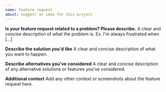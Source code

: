 ```yaml
---
name: Feature request
about: Suggest an idea for this project
---
```


<!--

Verdaccio is a project addressed for voluntaries, if you appreciate this project considere to donate.
1$/month - minimal contribution
5$/month - nice contribution
500$ - help to promote this project, marketing, stickers.
2000$/year - sponsor status, your company logo will be in our readme, meetups talks and your request will have high priority

https://opencollective.com/verdaccio

As reminder, the Open Source must be sustainable.
-->

**Is your feature request related to a problem? Please describe.**
A clear and concise description of what the problem is. Ex. I'm always frustrated when [...]

**Describe the solution you'd like**
A clear and concise description of what you want to happen.

**Describe alternatives you've considered**
A clear and concise description of any alternative solutions or features you've considered.

**Additional context**
Add any other context or screenshots about the feature request here.
